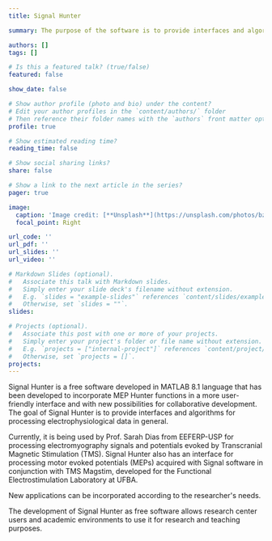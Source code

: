 ```yaml
---
title: Signal Hunter

summary: The purpose of the software is to provide interfaces and algorithms for general electrophysiological data processing.

authors: []
tags: []

# Is this a featured talk? (true/false)
featured: false

show_date: false

# Show author profile (photo and bio) under the content?
# Edit your author profiles in the `content/authors/` folder
# Then reference their folder names with the `authors` front matter option above
profile: true

# Show estimated reading time?
reading_time: false

# Show social sharing links?
share: false

# Show a link to the next article in the series?
pager: true

image:
  caption: 'Image credit: [**Unsplash**](https://unsplash.com/photos/bzdhc5b3Bxs)'
  focal_point: Right

url_code: ''
url_pdf: ''
url_slides: ''
url_video: ''

# Markdown Slides (optional).
#   Associate this talk with Markdown slides.
#   Simply enter your slide deck's filename without extension.
#   E.g. `slides = "example-slides"` references `content/slides/example-slides.md`.
#   Otherwise, set `slides = ""`.
slides:

# Projects (optional).
#   Associate this post with one or more of your projects.
#   Simply enter your project's folder or file name without extension.
#   E.g. `projects = ["internal-project"]` references `content/project/deep-learning/index.md`.
#   Otherwise, set `projects = []`.
projects:
---
```



Signal Hunter is a free software developed in MATLAB 8.1 language that has been developed to incorporate MEP Hunter functions in a more user-friendly interface and with new possibilities for collaborative development. The goal of Signal Hunter is to provide interfaces and algorithms for processing electrophysiological data in general.

Currently, it is being used by Prof. Sarah Dias from EEFERP-USP for processing electromyography signals and potentials evoked by Transcranial Magnetic Stimulation (TMS). Signal Hunter also has an interface for processing motor evoked potentials (MEPs) acquired with Signal software in conjunction with TMS Magstim, developed for the Functional Electrostimulation Laboratory at UFBA.

New applications can be incorporated according to the researcher's needs.

The development of Signal Hunter as free software allows research center users and academic environments to use it for research and teaching purposes.
